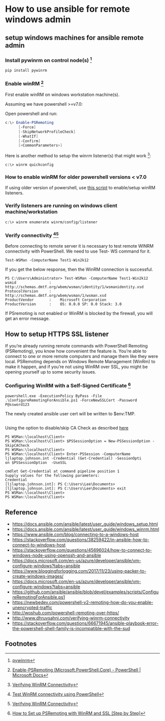 
How to use ansible for remote windows admin
===

## setup windows machines for ansible remote admin

### Install pywinrm on control node(s) [^1]

```shell
pip install pywinrm
```

### Enable winRM [^2]

First enable winRM on windows workstation machine(s). 

Assuming we have powershell >=v7.0:


Open powershell and run:
```powershell
c:\> Enable-PSRemoting
      [-Force]
      [-SkipNetworkProfileCheck]
      [-WhatIf]
      [-Confirm]
      [<CommonParameters>]
```

Here is another method to setup the winrm listener(s) that might work [^4]:

```
c:\> winrm quickconfig
```

### How to enable winRM for older powershell versions < v7.0
If using older version of powershell, use [this script](https://github.com/ansible/ansible/blob/devel/examples/scripts/ConfigureRemotingForAnsible.ps1) to enable/setup winRM listeners.

### Verify listeners are running on windows client machine/workstation

```
c:\> winrm enumerate winrm/config/listener
```

### Verify connectivity [^3][^4]

Before connecting to remote server it is necessary to test remote WINRM connectivity with PowerShell. We need to use Test- WS command for it.

```
Test-WSMan -ComputerName Test1-Win2k12
```

If you get the below response, then the WinRM connection is successful.

```
PS C:\Users\Administrator> Test-WSMan -ComputerName Test1-Win2k12
wsmid               :    http://schemas.dmtf.org/wbem/wsman/identity/1/wsmanidentity.xsd  
ProtocolVersion     :    http://schemas.dmtf.org/wbem/wsman/1/wsman.xsd
ProductVendor       :    Microsoft Corporation
ProductVersion      :    OS: 0.0.0 SP: 0.0 Stack: 3.0
```

If PSremoting is not enabled or WinRM is blocked by the firewall, you will get an error message.

## How to setup HTTPS SSL listener

If you’re already running remote commands with PowerShell Remoting (PSRemoting), you know how convenient the feature is. You’re able to connect to one or more remote computers and manage them like they were local. PSRemoting depends on Windows Remote Management (WinRm) to make it happen, and if you’re not using WinRM over SSL, you might be opening yourself up to some security issues.


### Configuring WinRM with a Self-Signed Certificate [^5]

```
powershell.exe -ExecutionPolicy ByPass -File .\ConfigureRemotingForAnsible.ps1 -ForceNewSSLCert -Password P@ssword123
```

The newly created ansible user cert will be written to $env:TMP.


## 

Using the option to disable/skip CA Check as described [here](https://adamtheautomator.com/winrm-ssl/)

```shell
PS WSMan:\localhost\Client>
PS WSMan:\localhost\Client> $PSSessionOption = New-PSSessionOption -SkipCACheck
PS WSMan:\localhost\Client>
PS WSMan:\localhost\Client> Enter-PSSession -ComputerName ljlaptop.johnson.int -Credential (Get-Credential) -SessionOpti
on $PSSessionOption  -UseSSL

cmdlet Get-Credential at command pipeline position 1
Supply values for the following parameters:
Credential
[ljlaptop.johnson.int]: PS C:\Users\Lee\Documents>
[ljlaptop.johnson.int]: PS C:\Users\Lee\Documents> exit
PS WSMan:\localhost\Client>
PS WSMan:\localhost\Client>
```

## Reference

* https://docs.ansible.com/ansible/latest/user_guide/windows_setup.html
* https://docs.ansible.com/ansible/latest/user_guide/windows_winrm.html
* https://www.ansible.com/blog/connecting-to-a-windows-host
* https://stackoverflow.com/questions/38259422/in-ansible-how-to-connect-to-windows-host
* https://stackoverflow.com/questions/45696024/how-to-connect-to-windows-node-using-openssh-and-ansible
* https://docs.microsoft.com/en-us/azure/developer/ansible/vm-configure-windows?tabs=ansible
* https://www.bloggingforlogging.com/2017/11/23/using-packer-to-create-windows-images/
* https://docs.microsoft.com/en-us/azure/developer/ansible/vm-configure-windows?tabs=ansible
* https://github.com/ansible/ansible/blob/devel/examples/scripts/ConfigureRemotingForAnsible.ps1
* https://newbedev.com/powershell-v2-remoting-how-do-you-enable-unencrypted-traffic
* http://woshub.com/powershell-remoting-over-https/
* http://www.dhruvsahni.com/verifying-winrm-connectivity
* https://stackoverflow.com/questions/66671945/ansible-playbook-error-the-powershell-shell-family-is-incompatible-with-the-sud

## Footnotes

[^1]: [pywinrm](https://docs.ansible.com/ansible/latest/user_guide/windows_winrm.html#what-is-winrm)

[^2]: [Enable-PSRemoting (Microsoft.PowerShell.Core) - PowerShell | Microsoft Docs](https://docs.microsoft.com/en-us/powershell/module/microsoft.powershell.core/enable-psremoting)

[^3]: [Test WinRM connectivity using PowerShell](https://www.tutorialspoint.com/how-to-test-winrm-connectivity-using-powershell)

[^4]: [Verifying WinRM Connectivity](http://www.dhruvsahni.com/verifying-winrm-connectivity)

[^5]: [How to Set up PSRemoting with WinRM and SSL [Step by Step]](https://adamtheautomator.com/winrm-ssl/)

